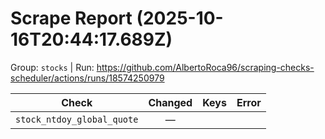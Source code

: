 # Scrape Report (2025-10-16T20:44:17.689Z)

Group: `stocks`  |  Run: https://github.com/AlbertoRoca96/scraping-checks-scheduler/actions/runs/18574250979

| Check | Changed | Keys | Error |
|---|:---:|:--|:--|
| `stock_ntdoy_global_quote` | — |  |  |

